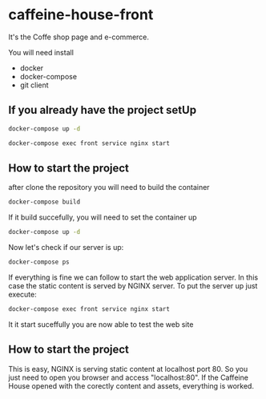 # caffeine-house-front

It's the Coffe shop page and e-commerce.

You will need install
* docker
* docker-compose
* git client

## If you already have the project setUp

```bash
docker-compose up -d
```
```bash
docker-compose exec front service nginx start
```

## How to start the project

after clone the repository
you will need to build the container

```bash
docker-compose build
```

If it build succefully, you will need to set the container up

```bash
docker-compose up -d
```

Now let's check if our server is up:

```bash
docker-compose ps
```

If everything is fine we can follow to start the web application server. In this case the static content is served by NGINX server.
To put the server up just execute:

```bash
docker-compose exec front service nginx start
```

It it start suceffully you are now able to test the web site

## How to start the project

This is easy, NGINX is serving static content at localhost port 80.
So you just need to open you browser and access "localhost:80".
If the Caffeine House opened with the corectly content and assets, everything is worked.

